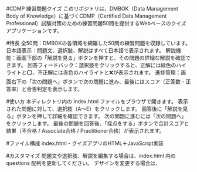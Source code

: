 #CDMP 練習問題クイズ
このリポジトリは、DMBOK（Data Management Body of Knowledge）に基づくCDMP（Certified Data Management Professional）試験対策のための練習問題50問を提供するWebベースのクイズアプリケーションです。

#特長
全50問：DMBOKの各領域を網羅した50問の練習問題を収録しています。
日本語表示：問題文、選択肢、解説はすべて日本語で表示されます。
解説機能：画面下部の「解説を見る」ボタンを押すと、その問題の詳細な解説を確認できます。
回答フィードバック：選択肢をクリックすると、正解には緑色のハイライトと⭕️、不正解には赤色のハイライトと❌が表示されます。
進捗管理：画面右下の「次の問題へ」ボタンで次の問題に進み、最後にはスコア（正答数・正答率）と合否判定を表示します。

#使い方
本ディレクトリ内の index.html ファイルをブラウザで開きます。
表示された問題に対して、選択肢（A〜E）をクリックします。
回答後に「解説を見る」ボタンを押して詳細を確認できます。
次の問題に進むには「次の問題へ」をクリックします。
最後の問題を回答後、「採点をする」ボタンで合計スコアと結果（不合格 / Associate合格 / Practitioner合格）が表示されます。

#ファイル構成
index.html - クイズアプリのHTML＋JavaScript実装

#カスタマイズ
問題文や選択肢、解説を編集する場合は、index.html 内の questions 配列を更新してください。
デザインを変更する場合は、<style> セクション内のCSSを編集できます。
